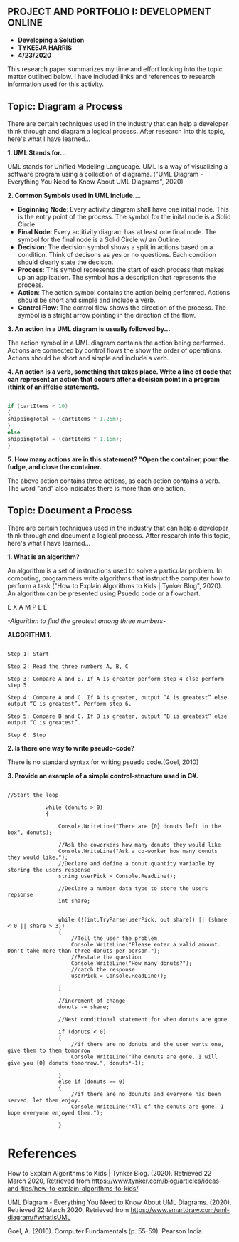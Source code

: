 
## PROJECT AND PORTFOLIO I: DEVELOPMENT ONLINE

* **Developing a Solution**
* **TYKEEJA HARRIS**
* **4/23/2020**

This research paper summarizes my time and effort looking into the topic matter outlined below. I have included links and references to research information used for this activity.    

## Topic: Diagram a Process
There are certain techniques used in the industry that can help a developer think through and diagram a logical process. After research into this topic, here's what I have learned...  

**1. UML Stands for...**

UML stands for Unified Modeling Langueage. UML is a way of visualizing a software program using a collection of diagrams. ("UML Diagram - Everything You Need to Know About UML Diagrams", 2020)


**2. Common Symbols used in UML include...**.

* **Beginning Node**: Every activity diagram shall have one initial node. This is the entry point of the process. The symbol for the inital node is a Solid Circle
* **Final Node**: Every actitivity diagram has at least one final node. The symbol for the final node is a Solid Circle w/ an Outline.
* **Decision**: The decision symbol shows a split in actions based on a condition. Think of decisons as yes or no questions. Each condition should clearly state the decison.
* **Process**: This symbol represents the start of each process that makes up an application. The symbol has a description that represents the process.
* **Action**: The action symbol contains the action being performed. Actions should be short and simple and include a verb.
* **Control Flow**: The control flow shows the direction of the process. The symbol is a stright arrow pointing in the direction of the flow.


**3. An action in a UML diagram is usually followed by...**

The action symbol in a UML diagram contains the action being performed. Actions are connected by control flows the show the order of operations. Actions should be short and simple and include a verb.
 
**4. An action is a verb, something that takes place. Write a line of code that can represent an action that occurs after a decision point in a program (think of an if/else statement).**

``` C#

if (cartItems < 10)
{
shippingTotal = (cartItems * 1.25m);
}
else
shippingTotal = (cartItems * 1.15m);
}

```

**5. How many actions are in this statement? "Open the container, pour the fudge, and close the container.**
 
The above action contains three actions, as each action contains a verb. The word "and" also indicates there is more than one action.



## Topic: Document a Process
There are certain techniques used in the industry that can help a developer think through and document a logical process. After research into this topic, here's what I have learned...   

**1. What is an algorithm?**

An algorithm is a set of instructions used to solve a particular problem. In computing, programmers write algorithms that instruct the computer how to perform a task ("How to Explain Algorithms to Kids | Tynker Blog", 2020). An algorithm can be presented using Psuedo code or a flowchart.

E X A M P L E

_-Algorithm to find the greatest among three numbers-_


**ALGORITHM 1.**

``` 

Step 1: Start

Step 2: Read the three numbers A, B, C

Step 3: Compare A and B. If A is greater perform step 4 else perform step 5.

Step 4: Compare A and C. If A is greater, output “A is greatest” else output “C is greatest”. Perform step 6.

Step 5: Compare B and C. If B is greater, output “B is greatest” else output “C is greatest”.

Step 6: Stop 

``` 


**2. Is there one way to write pseudo-code?**

There is no standard syntax for writing psuedo code.(Goel, 2010)

**3. Provide an example of a simple control-structure used in C#.**

``` 

//Start the loop

            while (donuts > 0)
            {

                Console.WriteLine("There are {0} donuts left in the box", donuts);

                //Ask the coworkers how many donuts they would like
                Console.WriteLine("Ask a co-worker how many donuts they would like.");
                //Declare and define a donut quantity variable by storing the users response
                string userPick = Console.ReadLine();

                //Declare a number data type to store the users repsonse
                int share;


                while (!(int.TryParse(userPick, out share)) || (share < 0 || share > 3))
                {
                    //Tell the user the problem
                    Console.WriteLine("Please enter a valid amount. Don't take more than three donuts per person.");
                    //Restate the question
                    Console.WriteLine("How many donuts?");
                    //catch the response
                    userPick = Console.ReadLine();

                }

                //increment of change
                donuts -= share;

                //Nest conditional statement for when donuts are gone

                if (donuts < 0)
                {
                    //if there are no donuts and the user wants one, give them to them tomorrow
                    Console.WriteLine("The donuts are gone. I will give you {0} donuts tomorrow.", donuts*-1);

                }
                else if (donuts == 0)
                {
                    //if there are no dounuts and everyone has been served, let them enjoy.
                    Console.WriteLine("All of the donuts are gone. I hope everyone enjoyed them.");

                } 
```


# References

How to Explain Algorithms to Kids | Tynker Blog. (2020). Retrieved 22 March 2020, Retrieved from https://www.tynker.com/blog/articles/ideas-and-tips/how-to-explain-algorithms-to-kids/

UML Diagram - Everything You Need to Know About UML Diagrams. (2020). Retrieved 22 March 2020, Retrieved from https://www.smartdraw.com/uml-diagram/#whatIsUML

Goel, A. (2010). Computer Fundamentals (p. 55-59). Pearson India.
